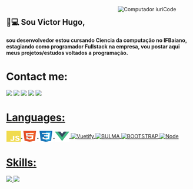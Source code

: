 <img src="https://cdn-icons-png.flaticon.com/512/560/560216.png" width="200px" align="right" alt="Computador iuriCode">

<h2 align="left">🚀💻 Sou Victor Hugo, </h2>
<h4 align="left">sou desenvolvedor estou cursando Ciencia da computação no IFBaiano, estagiando como programador Fullstack na empresa, vou postar aqui meus projetos/estudos voltados a programação. </h4>


<div align="left">
<h1>Contact me: </h1>
<a href="https://victorhugofny.vercel.app/"><img src="https://img.shields.io/badge/Portfolio-272727?style=for-the-badge&logo=github&logoColor=white"/></a>
<a href="https://www.linkedin.com/in/victor-hugo-santana/"><img src="https://img.shields.io/badge/Linkedin-0E014E?style=for-the-badge&logo=linkedin&logoColor=white"/></a>
<a href="mailto:victorhugofny@gmail.com?Subject=Meu%20contato&Body=Victor%20Hugo"><img src="https://img.shields.io/badge/gmail-E90808?style=for-the-badge&logo=gmail&logoColor=white"/></a>
<a href="https://www.instagram.com/victorhugofny/"><img src="https://img.shields.io/badge/Instagram-E95708?style=for-the-badge&logo=instagram&logoColor=white"/></a>
<a href="https://www.youtube.com/channel/UC0LxIVk-V0k6LsX_Z251iMw"><img src="https://img.shields.io/badge/Youtube-DD1222?style=for-the-badge&logo=youtube&logoColor=white"/>
</div>

<h1>Languages: </h1
<div display="flex">
  <img align="center" alt="JS" height="30" width="40" src="https://raw.githubusercontent.com/devicons/devicon/master/icons/javascript/javascript-plain.svg">
  <img align="center" alt="HTML" height="30" width="40" src="https://raw.githubusercontent.com/devicons/devicon/master/icons/html5/html5-original.svg">
  <img align="center" alt="CSS" height="30" width="40" src="https://raw.githubusercontent.com/devicons/devicon/master/icons/css3/css3-original.svg">
  <img align="center" alt="Vue" height="30" width="40" src="https://raw.githubusercontent.com/devicons/devicon/9f4f5cdb393299a81125eb5127929ea7bfe42889/icons/vuejs/vuejs-original.svg">
  <img align="center" alt="Vuetify" height="30" width="30" src="https://seeklogo.com/images/V/vuetify-logo-3BCF73C928-seeklogo.com.png">
  <img align="center" alt="BULMA" height="30" width="40" src="https://cdn.svgporn.com/logos/bulma.svg">
  <img align="center" alt="BOOTSTRAP" height="30" width="40" src="https://cdn.svgporn.com/logos/bootstrap.svg">
  <img align="center" alt="Node" height="30" width="40" src="https://cdn.svgporn.com/logos/nodejs.svg">


</div>
<br/>
<h1>Skills: </h1>  
 <div>
  <a href="https://github.com/victorhugofny">
  <img height="180em" src="https://github-readme-stats.vercel.app/api/top-langs/?username=victorhugofny&layout=compact&langs_count=7&theme=dark"/>

  <img height="180em" src="https://github-readme-stats.vercel.app/api?username=victorhugofny&show_icons=true&theme=dark"/> 
</div>
   
